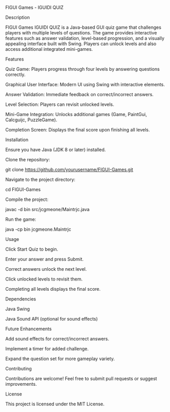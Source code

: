 FIGUI Games - IGUIDI QUIZ

Description

FIGUI Games IGUIDI QUIZ is a Java-based GUI quiz game that challenges players with multiple levels of questions. The game provides interactive features such as answer validation, level-based progression, and a visually appealing interface built with Swing. Players can unlock levels and also access additional integrated mini-games.

Features

Quiz Game: Players progress through four levels by answering questions correctly.

Graphical User Interface: Modern UI using Swing with interactive elements.

Answer Validation: Immediate feedback on correct/incorrect answers.

Level Selection: Players can revisit unlocked levels.

Mini-Game Integration: Unlocks additional games (Game, PaintGui, Calcguijc, PuzzleGame).

Completion Screen: Displays the final score upon finishing all levels.

Installation

Ensure you have Java (JDK 8 or later) installed.

Clone the repository:

git clone https://github.com/yourusername/FIGUI-Games.git

Navigate to the project directory:

cd FIGUI-Games

Compile the project:

javac -d bin src/jcgmeone/Maintrjc.java

Run the game:

java -cp bin jcgmeone.Maintrjc

Usage

Click Start Quiz to begin.

Enter your answer and press Submit.

Correct answers unlock the next level.

Click unlocked levels to revisit them.

Completing all levels displays the final score.

Dependencies

Java Swing

Java Sound API (optional for sound effects)

Future Enhancements

Add sound effects for correct/incorrect answers.

Implement a timer for added challenge.

Expand the question set for more gameplay variety.

Contributing

Contributions are welcome! Feel free to submit pull requests or suggest improvements.

License

This project is licensed under the MIT License.

